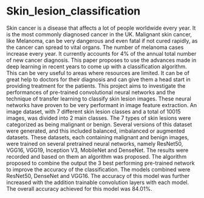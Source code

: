 # Skin_lesion_classification

Skin cancer is a disease that affects a lot of people worldwide every year. It is the most
commonly diagnosed cancer in the UK. Malignant skin cancer, like Melanoma, can be very
dangerous and even fatal if not cured rapidly, as the cancer can spread to vital organs. The
number of melanoma cases increase every year. It currently accounts for 4% of the annual
total number of new cancer diagnosis. This paper proposes to use the advances made in
deep learning in recent years to come up with a classification algorithm. This can be very
useful to areas where resources are limited. It can be of great help to doctors for their
diagnosis and can give them a head start in providing treatment for the patients. This project
aims to investigate the performances of pre-trained convolutional neural networks and the
technique of transfer learning to classify skin lesion images. These neural networks have
proven to be very performant in image feature extraction. An image dataset, with 7 different
skin lesion classes and a total of 10015 images, was divided into 2 main classes. The 7
types of skin lesions were categorized as being malignant or benign. Several versions of this
dataset were generated, and this included balanced, imbalanced or augmented datasets.
These datasets, each containing malignant and benign images, were trained on several pretrained
neural networks, namely ResNet50, VGG16, VGG19, Inception V3, MobileNet and
DenseNet. The results were recorded and based on them an algorithm was proposed. The
algorithm proposed to combine the output the 3 best performing pre-trained network to
improve the accuracy of the classification. The models combined were ResNet50, DenseNet
and VGG16. The accuracy of this model was further increased with the addition trainable
convolution layers with each model. The overall accuracy achieved for this model was
84.01%.
